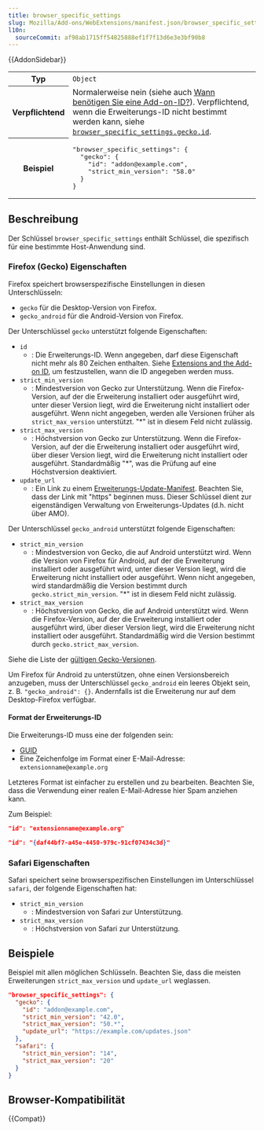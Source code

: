 ```yaml
---
title: browser_specific_settings
slug: Mozilla/Add-ons/WebExtensions/manifest.json/browser_specific_settings
l10n:
  sourceCommit: af98ab1715ff54825888ef1f7f13d6e3e3bf90b8
---
```


{{AddonSidebar}}

<table class="fullwidth-table standard-table">
  <tbody>
    <tr>
      <th scope="row">Typ</th>
      <td><code>Object</code></td>
    </tr>
    <tr>
      <th scope="row">Verpflichtend</th>
      <td>
        Normalerweise nein (siehe auch
        <a
          href="https://extensionworkshop.com/documentation/develop/extensions-and-the-add-on-id/#when-do-you-need-an-add-on-id"
          >Wann benötigen Sie eine Add-on-ID?</a
        >). Verpflichtend, wenn die Erweiterungs-ID nicht bestimmt werden kann, siehe
        <a href="#firefox_gecko_properties"
          ><code>browser_specific_settings.gecko.id</code></a
        >.
      </td>
    </tr>
    <tr>
      <th scope="row">Beispiel</th>
      <td>
        <pre class="brush: json">
"browser_specific_settings": {
  "gecko": {
    "id": "addon@example.com",
    "strict_min_version": "58.0"
  }
}
</pre
        >
      </td>
    </tr>
  </tbody>
</table>

## Beschreibung

Der Schlüssel `browser_specific_settings` enthält Schlüssel, die spezifisch für eine bestimmte Host-Anwendung sind.

### Firefox (Gecko) Eigenschaften

Firefox speichert browserspezifische Einstellungen in diesen Unterschlüsseln:

- `gecko` für die Desktop-Version von Firefox.
- `gecko_android` für die Android-Version von Firefox.

Der Unterschlüssel `gecko` unterstützt folgende Eigenschaften:

- `id`
  - : Die Erweiterungs-ID. Wenn angegeben, darf diese Eigenschaft nicht mehr als 80 Zeichen enthalten. Siehe [Extensions and the Add-on ID](https://extensionworkshop.com/documentation/develop/extensions-and-the-add-on-id/), um festzustellen, wann die ID angegeben werden muss.
- `strict_min_version`
  - : Mindestversion von Gecko zur Unterstützung. Wenn die Firefox-Version, auf der die Erweiterung installiert oder ausgeführt wird, unter dieser Version liegt, wird die Erweiterung nicht installiert oder ausgeführt. Wenn nicht angegeben, werden alle Versionen früher als `strict_max_version` unterstützt. "\*" ist in diesem Feld nicht zulässig.
- `strict_max_version`
  - : Höchstversion von Gecko zur Unterstützung. Wenn die Firefox-Version, auf der die Erweiterung installiert oder ausgeführt wird, über dieser Version liegt, wird die Erweiterung nicht installiert oder ausgeführt. Standardmäßig "\*", was die Prüfung auf eine Höchstversion deaktiviert.
- `update_url`
  - : Ein Link zu einem [Erweiterungs-Update-Manifest](https://extensionworkshop.com/documentation/manage/updating-your-extension/). Beachten Sie, dass der Link mit "https" beginnen muss. Dieser Schlüssel dient zur eigenständigen Verwaltung von Erweiterungs-Updates (d.h. nicht über AMO).

Der Unterschlüssel `gecko_android` unterstützt folgende Eigenschaften:

- `strict_min_version`
  - : Mindestversion von Gecko, die auf Android unterstützt wird. Wenn die Version von Firefox für Android, auf der die Erweiterung installiert oder ausgeführt wird, unter dieser Version liegt, wird die Erweiterung nicht installiert oder ausgeführt. Wenn nicht angegeben, wird standardmäßig die Version bestimmt durch `gecko.strict_min_version`. "\*" ist in diesem Feld nicht zulässig.
- `strict_max_version`
  - : Höchstversion von Gecko, die auf Android unterstützt wird. Wenn die Firefox-Version, auf der die Erweiterung installiert oder ausgeführt wird, über dieser Version liegt, wird die Erweiterung nicht installiert oder ausgeführt. Standardmäßig wird die Version bestimmt durch `gecko.strict_max_version`.

Siehe die Liste der [gültigen Gecko-Versionen](https://addons.mozilla.org/api/v5/applications/firefox/).

Um Firefox für Android zu unterstützen, ohne einen Versionsbereich anzugeben, muss der Unterschlüssel `gecko_android` ein leeres Objekt sein, z. B. `"gecko_android": {}`. Andernfalls ist die Erweiterung nur auf dem Desktop-Firefox verfügbar.

#### Format der Erweiterungs-ID

Die Erweiterungs-ID muss eine der folgenden sein:

- [GUID](https://en.wikipedia.org/wiki/Universally_unique_identifier)
- Eine Zeichenfolge im Format einer E-Mail-Adresse: `extensionname@example.org`

Letzteres Format ist einfacher zu erstellen und zu bearbeiten. Beachten Sie, dass die Verwendung einer realen E-Mail-Adresse hier Spam anziehen kann.

Zum Beispiel:

```json
"id": "extensionname@example.org"
```

```json
"id": "{daf44bf7-a45e-4450-979c-91cf07434c3d}"
```

### Safari Eigenschaften

Safari speichert seine browserspezifischen Einstellungen im Unterschlüssel `safari`, der folgende Eigenschaften hat:

- `strict_min_version`
  - : Mindestversion von Safari zur Unterstützung.
- `strict_max_version`
  - : Höchstversion von Safari zur Unterstützung.

## Beispiele

Beispiel mit allen möglichen Schlüsseln. Beachten Sie, dass die meisten Erweiterungen `strict_max_version` und `update_url` weglassen.

```json
"browser_specific_settings": {
  "gecko": {
    "id": "addon@example.com",
    "strict_min_version": "42.0",
    "strict_max_version": "50.*",
    "update_url": "https://example.com/updates.json"
  },
  "safari": {
    "strict_min_version": "14",
    "strict_max_version": "20"
  }
}
```

## Browser-Kompatibilität

{{Compat}}
